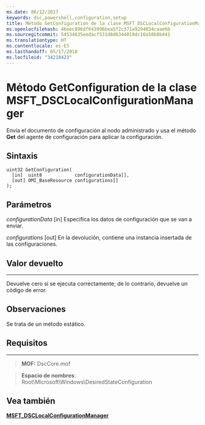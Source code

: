 ```yaml
---
ms.date: 06/12/2017
keywords: dsc,powershell,configuration,setup
title: Método GetConfiguration de la clase MSFT_DSCLocalConfigurationManager
ms.openlocfilehash: 46eec896df643996bea5f2c371a9294034caae6b
ms.sourcegitcommit: 54534635eedacf531d8d6344019dc16a50b8b441
ms.translationtype: HT
ms.contentlocale: es-ES
ms.lasthandoff: 05/17/2018
ms.locfileid: "34218423"
---
```

# <a name="getconfiguration-method-of-the-msftdsclocalconfigurationmanager-class"></a>Método GetConfiguration de la clase MSFT_DSCLocalConfigurationManager

Envía el documento de configuración al nodo administrado y usa el método **Get** del agente de configuración para aplicar la configuración.

<a name="syntax"></a>Sintaxis
------

```mof
uint32 GetConfiguration(
  [in]  uint8            configurationData[],
  [out] OMI_BaseResource configurations[]
);
```

<a name="parameters"></a>Parámetros
----------

*configurationData* \[in\] Especifica los datos de configuración que se van a enviar.

*configurations* \[out\] En la devolución, contiene una instancia insertada de las configuraciones.

## <a name="return-value"></a>Valor devuelto
------------

Devuelve cero si se ejecuta correctamente; de lo contrario, devuelve un código de error.

## <a name="remarks"></a>Observaciones

Se trata de un método estático.

## <a name="requirements"></a>Requisitos
------------
>**MOF:** DscCore.mof

>**Espacio de nombres**: Root\Microsoft\Windows\DesiredStateConfiguration


## <a name="see-also"></a>Vea también


[**MSFT_DSCLocalConfigurationManager**](msft-dsclocalconfigurationmanager.md)